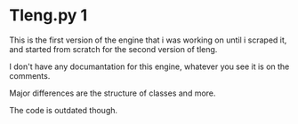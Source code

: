 # Tleng.py 1

This is the first version of the engine that i was working on until i scraped it, and started from scratch for the second version of tleng.

I don't have any documantation for this engine, whatever you see it is on the comments.

Major differences are the structure of classes and more.

The code is outdated though.

